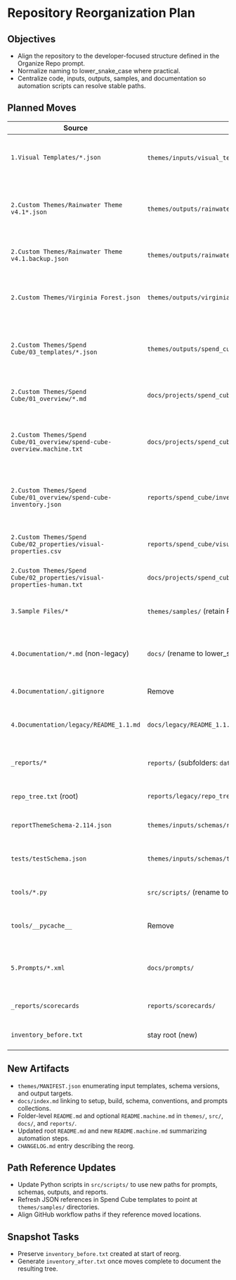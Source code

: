 ﻿# Repository Reorganization Plan

## Objectives
- Align the repository to the developer-focused structure defined in the Organize Repo prompt.
- Normalize naming to lower_snake_case where practical.
- Centralize code, inputs, outputs, samples, and documentation so automation scripts can resolve stable paths.

## Planned Moves
| Source | Destination | Rationale |
| --- | --- | --- |
| `1.Visual Templates/*.json` | `themes/inputs/visual_templates/` (renamed to lower_snake_case) | Treat per-visual templates as raw inputs for theme generation. |
| `2.Custom Themes/Rainwater Theme v4.1*.json` | `themes/outputs/rainwater/v4_1/` (rename variants to lower_snake_case) | Group all Rainwater deliverables by client/version for easier promotion. |
| `2.Custom Themes/Rainwater Theme v4.1.backup.json` | `themes/outputs/rainwater/v4_1/_archive/rainwater_theme_v4_1_backup.json` | Preserve backup under explicit archive namespace. |
| `2.Custom Themes/Virginia Forest.json` | `themes/outputs/virginia_forest/virginia_forest.json` | Keep alternative client theme in outputs with normalized name. |
| `2.Custom Themes/Spend Cube/03_templates/*.json` | `themes/outputs/spend_cube/templates/` (rename to lower_snake_case) | Maintain Spend Cube deliverables beside other outputs for reuse. |
| `2.Custom Themes/Spend Cube/01_overview/*.md` | `docs/projects/spend_cube/overview/` | Treat narrative overview as project documentation. |
| `2.Custom Themes/Spend Cube/01_overview/spend-cube-overview.machine.txt` | `docs/projects/spend_cube/overview/overview.machine.md` | Normalize machine-readable summary with markdown extension. |
| `2.Custom Themes/Spend Cube/01_overview/spend-cube-inventory.json` | `reports/spend_cube/inventory.json` | Move quantitative inventory into reports for analytical artifacts. |
| `2.Custom Themes/Spend Cube/02_properties/visual-properties.csv` | `reports/spend_cube/visual_properties.csv` | Keep CSV dataset with other reports outputs. |
| `2.Custom Themes/Spend Cube/02_properties/visual-properties-human.txt` | `docs/projects/spend_cube/properties/visual_properties.notes.md` | Preserve human notes alongside project docs. |
| `3.Sample Files/*` | `themes/samples/` (retain PBIP folder names, normalized to lower_snake_case) | Keep PBIP exports as sample inputs for testing. |
| `4.Documentation/*.md` (non-legacy) | `docs/` (rename to lower_snake_case) | Consolidate guidance, FAQ, and contribution docs. |
| `4.Documentation/.gitignore` | Remove | Obsolete after docs consolidation. |
| `4.Documentation/legacy/README_1.1.md` | `docs/legacy/README_1.1.md` | Preserve historical README under docs legacy. |
| `_reports/*` | `reports/` (subfolders: `datasets`, `diffs`, `scorecards`, `table_matrix`, `summaries`) | Standardize analytics under reports namespace. |
| `repo_tree.txt` (root) | `reports/legacy/repo_tree_legacy.txt` | Archive legacy inventory snapshot. |
| `reportThemeSchema-2.114.json` | `themes/inputs/schemas/report_theme_schema-2_114.json` | House schema resources with other inputs. |
| `tests/testSchema.json` | `themes/inputs/schemas/test_schema.json` | Keep validation fixtures with theme schemas. |
| `tools/*.py` | `src/scripts/` (rename to lower_snake_case if needed) | Treat scripts as source transformations. |
| `tools/__pycache__` | Remove | Generated bytecode should not be tracked. |
| `5.Prompts/*.xml` | `docs/prompts/` | Keep agent prompts accessible with project documentation. |
| `_reports/scorecards` | `reports/scorecards/` | Maintain scoreboard per target structure. |
| `inventory_before.txt` | stay root (new) | Captures pre-org snapshot per instructions. |

## New Artifacts
- `themes/MANIFEST.json` enumerating input templates, schema versions, and output targets.
- `docs/index.md` linking to setup, build, schema, conventions, and prompts collections.
- Folder-level `README.md` and optional `README.machine.md` in `themes/`, `src/`, `docs/`, and `reports/`.
- Updated root `README.md` and new `README.machine.md` summarizing automation steps.
- `CHANGELOG.md` entry describing the reorg.

## Path Reference Updates
- Update Python scripts in `src/scripts/` to use new paths for prompts, schemas, outputs, and reports.
- Refresh JSON references in Spend Cube templates to point at `themes/samples/` directories.
- Align GitHub workflow paths if they reference moved locations.

## Snapshot Tasks
- Preserve `inventory_before.txt` created at start of reorg.
- Generate `inventory_after.txt` once moves complete to document the resulting tree.


